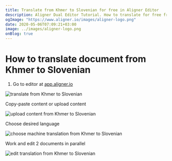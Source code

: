 ```yaml
---
title: Translate from Khmer to Slovenian for free in Aligner Editor
description: Aligner Dual Editor Tutorial. How to translate for free from Khmer to Slovenian. Aligner is multilingual document management platform. 
ogImage: "https://www.aligner.io/images/aligner-logo.png"
date: 2020-05-06T07:09:21+03:00
image: ../images/aligner-logo.png
onBlog: true
---
```


# How to translate document from Khmer to Slovenian

1. Go to editor at [app.aligner.io](https://app.aligner.io "Aligner App web page")

![translate from Khmer to Slovenian](../aligner-blank-editor.png "translate from Khmer to Slovenian")

Copy-paste content or upload content

![upload content from Khmer to Slovenian](../aligner-uploaded-document.png "upload content from Khmer to Slovenian")

Choose desired language

![choose machine translation from Khmer to Slovenian](../aligner-language-dropdown.png "choose machine translation from Khmer to Slovenian")

Work and edit 2 documents in parallel

![edit translation from Khmer to Slovenian](../aligner-double-sitded-editor.png "edit translation from Khmer to Slovenian")

